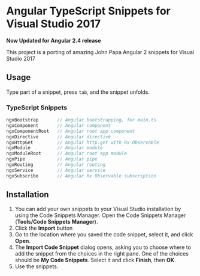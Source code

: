# Angular TypeScript Snippets for Visual Studio 2017

**Now Updated for Angular 2.4 release**

This project is a porting of amazing John Papa Angular 2 snippets for Visual Studio 2017

## Usage
Type part of a snippet, press `tab`, and the snippet unfolds.

### TypeScript Snippets
```typescript
ngxBootstrap       // Angular bootstrapping, for main.ts
ngxComponent       // Angular component
ngxComponentRoot   // Angular root app component
ngxDirective       // Angular directive
ngxHttpGet         // Angular http.get with Rx Observable
ngxModule          // Angular module
ngxModuleRoot      // Angular root app module
ngxPipe            // Angular pipe
ngxRouting         // Angular routing
ngxService         // Angular service
ngxSubscribe       // Angular Rx Observable subscription
```

## Installation

1. You can add your own snippets to your Visual Studio installation by using the Code Snippets Manager. Open the Code Snippets Manager (**Tools/Code Snippets Manager**).
2. Click the **Import** button
3. Go to the location where you saved the code snippet, select it, and click **Open**.
4. The **Import Code Snippet** dialog opens, asking you to choose where to add the snippet from the choices in the right pane. One of the choices should be **My Code Snippets**. Select it and click **Finish**, then **OK**.
5. Use the snippets.
